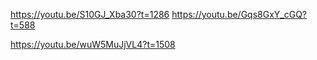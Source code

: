 https://youtu.be/S10GJ_Xba30?t=1286
https://youtu.be/Gqs8GxY_cGQ?t=588

https://youtu.be/wuW5MuJjVL4?t=1508
